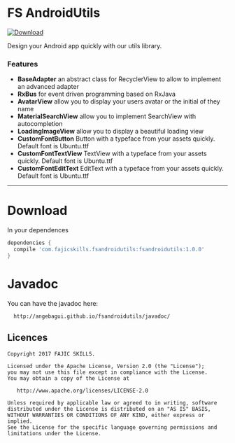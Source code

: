 FS AndroidUtils
=======


[ ![Download](https://api.bintray.com/packages/angebagui/maven/fsandroidutils/images/download.svg) ](https://bintray.com/angebagui/maven/fsandroidutils/_latestVersion) 

Design your Android app quickly with our utils library.

### Features
* **BaseAdapter** an abstract class for RecyclerView to allow to implement an advanced adapter 
* **RxBus** for event driven programming based on RxJava
* **AvatarView** allow you to display your users avatar or the initial of they name
* **MaterialSearchView** allow you to implement SearchView with autocompletion
* **LoadingImageView** allow you to display a beautiful loading view 
* **CustomFontButton** Button with a typeface from your assets quickly. Default font is Ubuntu.ttf
* **CustomFontTextView** TextView with a typeface from your assets quickly. Default font is Ubuntu.ttf
* **CustomFontEditText** EditText with a typeface from your assets quickly. Default font is Ubuntu.ttf
* **

Download
========

In your dependences
```groovy
dependencies {
  compile 'com.fajicskills.fsandroidutils:fsandroidutils:1.0.0'
}
```
Javadoc
=======
You can have the javadoc here:

      http://angebagui.github.io/fsandroidutils/javadoc/
      
Licences
--------
    Copyright 2017 FAJIC SKILLS.

    Licensed under the Apache License, Version 2.0 (the "License");
    you may not use this file except in compliance with the License.
    You may obtain a copy of the License at

       http://www.apache.org/licenses/LICENSE-2.0

    Unless required by applicable law or agreed to in writing, software
    distributed under the License is distributed on an "AS IS" BASIS,
    WITHOUT WARRANTIES OR CONDITIONS OF ANY KIND, either express or implied.
    See the License for the specific language governing permissions and
    limitations under the License.